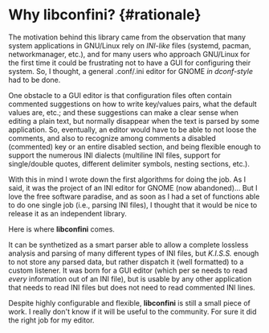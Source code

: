 Why libconfini? {#rationale}
============================

The motivation behind this library came from the observation that many system
applications in GNU/Linux rely on _INI-like_ files (systemd, pacman,
networkmanager, etc.), and for many users who approach GNU/Linux for the
first time it could be frustrating not to have a GUI for configuring their
system. So, I thought, a general .conf/.ini editor for GNOME _in dconf-style_
had to be done.

One obstacle to a GUI editor is that configuration files often contain commented
suggestions on how to write key/values pairs, what the default values are, etc.;
and these suggestions can make a clear sense when editing a plain text, but
normally disappear when the text is parsed by some application. So, eventually,
an editor would have to be able to not loose the comments, and also to recognize
among comments a disabled (commented) key or an entire disabled section, and
being flexible enough to support the numerous INI dialects (multiline INI files,
support for single/double quotes, different delimiter symbols, nesting sections,
etc.).

With this in mind I wrote down the first algorithms for doing the job. As I
said, it was the project of an INI editor for GNOME (now abandoned)... But I
love the free software paradise, and as soon as I had a set of functions able to
do one single job (i.e., parsing INI files), I thought that it would be nice to
release it as an independent library.

Here is where **libconfini** comes.

It can be synthetized as a smart parser able to allow a complete lossless
analysis and parsing of many different types of INI files, but _K.I.S.S._
enough to not store any parsed data, but rather dispatch it (well formatted)
to a custom listener. It was born for a GUI editor (which per se needs to read
_every_ information out of an INI file), but is usable by any other application
that needs to read INI files but does not need to read commented INI lines.

Despite highly configurable and flexible, **libconfini** is still a small
piece of work. I really don't know if it will be useful to the community. For
sure it did the right job for my editor.


